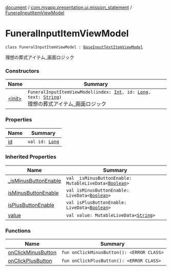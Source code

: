 [document](../../index.md) / [com.myapp.presentation.ui.mission_statement](../index.md) / [FuneralInputItemViewModel](./index.md)

# FuneralInputItemViewModel

`class FuneralInputItemViewModel : `[`BaseInputTextItemViewModel`](../../com.myapp.presentation.utils/-base-input-text-item-view-model/index.md)

理想の葬式アイテム_画面ロジック

### Constructors

| Name | Summary |
|---|---|
| [&lt;init&gt;](-init-.md) | `FuneralInputItemViewModel(index: `[`Int`](https://kotlinlang.org/api/latest/jvm/stdlib/kotlin/-int/index.html)`, id: `[`Long`](https://kotlinlang.org/api/latest/jvm/stdlib/kotlin/-long/index.html)`, text: `[`String`](https://kotlinlang.org/api/latest/jvm/stdlib/kotlin/-string/index.html)`)`<br>理想の葬式アイテム_画面ロジック |

### Properties

| Name | Summary |
|---|---|
| [id](id.md) | `val id: `[`Long`](https://kotlinlang.org/api/latest/jvm/stdlib/kotlin/-long/index.html) |

### Inherited Properties

| Name | Summary |
|---|---|
| [_isMinusButtonEnable](../../com.myapp.presentation.utils/-base-input-text-item-view-model/_is-minus-button-enable.md) | `val _isMinusButtonEnable: MutableLiveData<`[`Boolean`](https://kotlinlang.org/api/latest/jvm/stdlib/kotlin/-boolean/index.html)`>` |
| [isMinusButtonEnable](../../com.myapp.presentation.utils/-base-input-text-item-view-model/is-minus-button-enable.md) | `val isMinusButtonEnable: LiveData<`[`Boolean`](https://kotlinlang.org/api/latest/jvm/stdlib/kotlin/-boolean/index.html)`>` |
| [isPlusButtonEnable](../../com.myapp.presentation.utils/-base-input-text-item-view-model/is-plus-button-enable.md) | `val isPlusButtonEnable: LiveData<`[`Boolean`](https://kotlinlang.org/api/latest/jvm/stdlib/kotlin/-boolean/index.html)`>` |
| [value](../../com.myapp.presentation.utils/-base-input-text-item-view-model/value.md) | `val value: MutableLiveData<`[`String`](https://kotlinlang.org/api/latest/jvm/stdlib/kotlin/-string/index.html)`>` |

### Functions

| Name | Summary |
|---|---|
| [onClickMinusButton](on-click-minus-button.md) | `fun onClickMinusButton(): <ERROR CLASS>` |
| [onClickPlusButton](on-click-plus-button.md) | `fun onClickPlusButton(): <ERROR CLASS>` |
